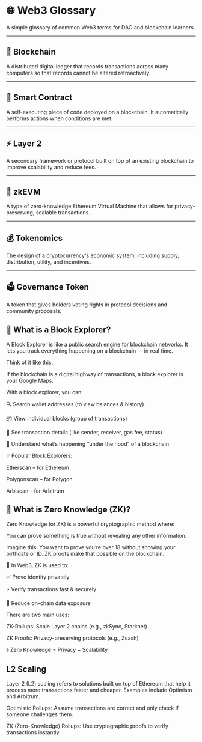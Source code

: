 # 🌐 Web3 Glossary

A simple glossary of common Web3 terms for DAO and blockchain learners.

---

## 🔗 Blockchain
A distributed digital ledger that records transactions across many computers so that records cannot be altered retroactively.

---

## 🧠 Smart Contract
A self-executing piece of code deployed on a blockchain. It automatically performs actions when conditions are met.

---

## ⚡ Layer 2
A secondary framework or protocol built on top of an existing blockchain to improve scalability and reduce fees.

---

## 🔐 zkEVM
A type of zero-knowledge Ethereum Virtual Machine that allows for privacy-preserving, scalable transactions.

---

## 💰 Tokenomics
The design of a cryptocurrency's economic system, including supply, distribution, utility, and incentives.

---

## 🗳️ Governance Token
A token that gives holders voting rights in protocol decisions and community proposals.

## 🧭 What is a Block Explorer?
A Block Explorer is like a public search engine for blockchain networks. It lets you track everything happening on a blockchain — in real time.

Think of it like this:

If the blockchain is a digital highway of transactions, a block explorer is your Google Maps.

With a block explorer, you can:

🔍 Search wallet addresses (to view balances & history)

📦 View individual blocks (group of transactions)

🔗 See transaction details (like sender, receiver, gas fee, status)

🧠 Understand what’s happening “under the hood” of a blockchain

💡 Popular Block Explorers:

Etherscan – for Ethereum

Polygonscan – for Polygon

Arbiscan – for Arbitrum

## 🧠 What is Zero Knowledge (ZK)?
Zero Knowledge (or ZK) is a powerful cryptographic method where:

You can prove something is true without revealing any other information.

Imagine this:
You want to prove you’re over 18 without showing your birthdate or ID.
ZK proofs make that possible on the blockchain.

🔐 In Web3, ZK is used to:

✅ Prove identity privately

⚡ Verify transactions fast & securely

🔎 Reduce on-chain data exposure

There are two main uses:

ZK-Rollups: Scale Layer 2 chains (e.g., zkSync, Starknet)

ZK Proofs: Privacy-preserving protocols (e.g., Zcash)

🌀 Zero Knowledge = Privacy + Scalability


## L2 Scaling
Layer 2 (L2) scaling refers to solutions built on top of Ethereum that help it process more transactions faster and cheaper. Examples include Optimism and Arbitrum.

Optimistic Rollups: Assume transactions are correct and only check if someone challenges them.

ZK (Zero-Knowledge) Rollups: Use cryptographic proofs to verify transactions instantly.

